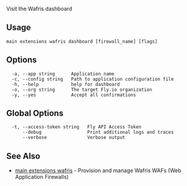 Visit the Wafris dashboard

## Usage
~~~
main extensions wafris dashboard [firewall_name] [flags]
~~~

## Options

~~~
  -a, --app string      Application name
  -c, --config string   Path to application configuration file
  -h, --help            help for dashboard
  -o, --org string      The target Fly.io organization
  -y, --yes             Accept all confirmations
~~~

## Global Options

~~~
  -t, --access-token string   Fly API Access Token
      --debug                 Print additional logs and traces
      --verbose               Verbose output
~~~

## See Also

* [main extensions wafris](/docs/flyctl/main-extensions-wafris/)	 - Provision and manage Wafris WAFs (Web Application Firewalls)

